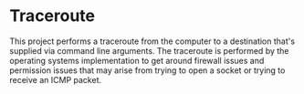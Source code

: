 # Traceroute
This project performs a traceroute from the computer to a destination that's supplied via command
line arguments. The traceroute is performed by the operating systems implementation to get around
firewall issues and permission issues that may arise from trying to open a socket or trying to
receive an  ICMP packet.
